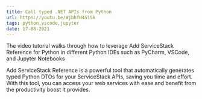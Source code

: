 ```yaml
---
title: Call typed .NET APIs from Python
url: https://youtu.be/WjbhfH45i5k
tags: python,vscode,jupyter
date: 17-08-2021
---
```


The video tutorial walks through how to leverage Add ServiceStack Reference for Python in different Python IDEs 
such as PyCharm, VSCode, and Jupyter Notebooks 

Add ServiceStack Reference is a powerful tool that automatically generates typed Python DTOs for your 
ServiceStack APIs, saving you time and effort. With this tool, you can access your web services with 
ease and benefit from the productivity boost it provides.
